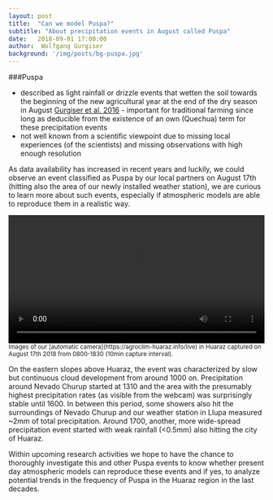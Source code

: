 ```yaml
---
layout: post
title:  "Can we model Puspa?"
subtitle: "About precipitation events in August called Puspa"
date:   2018-09-01 17:00:00
author:  Wolfgang Gurgiser
background: '/img/posts/bg-puspa.jpg'
---
```


###Puspa
- described as light rainfall or drizzle events that wetten the soil towards the beginning of the new agricultural year at the end of the dry season in August [Gurgiser et al. 2016](https://www.earth-syst-dynam.net/7/499/2016/esd-7-499-2016.html) - important for traditional farming since long as deducible from the existence of an own (Quechua) term for these precipitation events
- not well known from a scientific viewpoint due to missing local experiences (of the scientists) and missing observations with high enough resolution

As data availability has increased in recent years and luckily, we could observe an event classified as Puspa by our local partners on August 17th (hitting also the area of our newly installed weather station), we are curious to learn more about such events, especially if atmospheric models are able to reproduce them in a realistic way.

<div class="myvideo">
   <video  style="display:block; width:100%; height:auto;" autoplay controls loop="loop">
       <source src="/video/PuspaTimelapse17082018.mp4" type="video/mp4" />
       <source src="/video/PuspaTimelapse17082018.ogv" type="video/ogg" />
       <source src="/video/PuspaTimelapse17082018.webm"  type="video/webm"  />
   </video>
   <small> Images of our [automatic camera](https://agroclim-huaraz.info/live) in Huaraz captured on August 17th 2018 from 0800-1830 (10min capture interval). </small>
</div>

On the eastern slopes above Huaraz, the event was characterized by slow but continuous cloud development from around 1000 on. Precipitation around Nevado Churup started at 1310 and the area with the presumably highest precipitation rates (as visible from the webcam) was surprisingly stable until 1600. In between this period, some showers also hit the surroundings of Nevado Churup and our weather station in Llupa measured ~2mm of total precipitation. Around 1700, another, more wide-spread precipitation event started with weak rainfall (<0.5mm) also hitting the city of Huaraz.

Within upcoming research activities we hope to have the chance to thoroughly investigate this and other Puspa events to know whether present day atmospheric models can reproduce these events and if yes, to analyze potential trends in the frequency of Puspa in the Huaraz region in the last decades.
